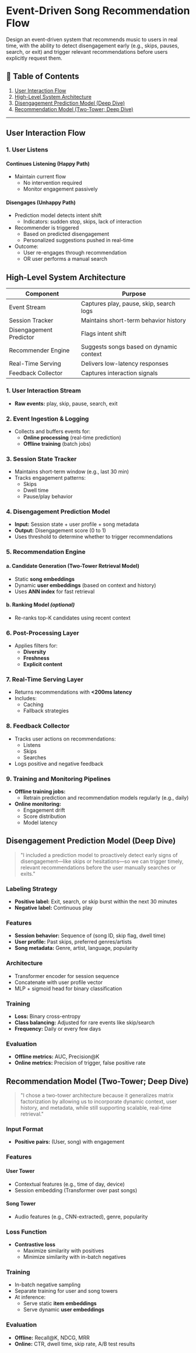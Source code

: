 # Event-Driven Song Recommendation Flow
Design an event-driven system that recommends music to users in real time, with the ability to detect disengagement early (e.g., skips, pauses, search, or exit) and trigger relevant recommendations before users explicitly request them.

## 📄 Table of Contents

1. [User Interaction Flow](##user-interaction-flow)
2. [High-Level System Architecture](##high-level-system-architecture-textual-diagram)
3. [Disengagement Prediction Model (Deep Dive)](##disengagement-prediction-model-deep-dive)
4. [Recommendation Model (Two-Tower; Deep Dive)](##recommendation-model-two-tower-deep-dive)

---

## User Interaction Flow

### 1. User Listens

#### Continues Listening (Happy Path)
- Maintain current flow
    - No intervention required
    - Monitor engagement passively

#### Disengages (Unhappy Path)
- Prediction model detects intent shift
    - Indicators: sudden stop, skips, lack of interaction
- Recommender is triggered
    - Based on predicted disengagement
    - Personalized suggestions pushed in real-time
- Outcome:
    - User re-engages through recommendation
    - OR user performs a manual search
 
## High-Level System Architecture

| Component                   | Purpose                                 |
|----------------------------|-----------------------------------------|
| Event Stream               | Captures play, pause, skip, search logs |
| Session Tracker            | Maintains short-term behavior history   |
| Disengagement Predictor    | Flags intent shift                      |
| Recommender Engine         | Suggests songs based on dynamic context |
| Real-Time Serving          | Delivers low-latency responses          |
| Feedback Collector         | Captures interaction signals            |



### 1. User Interaction Stream
- **Raw events:** play, skip, pause, search, exit

### 2. Event Ingestion & Logging
- Collects and buffers events for:
  - **Online processing** (real-time prediction)
  - **Offline training** (batch jobs)

### 3. Session State Tracker
- Maintains short-term window (e.g., last 30 min)
- Tracks engagement patterns:
  - Skips
  - Dwell time
  - Pause/play behavior

### 4. Disengagement Prediction Model
- **Input:** Session state + user profile + song metadata
- **Output:** Disengagement score (0 to 1)
- Uses threshold to determine whether to trigger recommendations

### 5. Recommendation Engine

#### a. Candidate Generation (Two-Tower Retrieval Model)
- Static **song embeddings**
- Dynamic **user embeddings** (based on context and history)
- Uses **ANN index** for fast retrieval

#### b. Ranking Model *(optional)*
- Re-ranks top-K candidates using recent context

### 6. Post-Processing Layer
- Applies filters for:
  - **Diversity**
  - **Freshness**
  - **Explicit content**

### 7. Real-Time Serving Layer
- Returns recommendations with **<200ms latency**
- Includes:
  - Caching
  - Fallback strategies

### 8. Feedback Collector
- Tracks user actions on recommendations:
  - Listens
  - Skips
  - Searches
- Logs positive and negative feedback

### 9. Training and Monitoring Pipelines
- **Offline training jobs:**
  - Retrain prediction and recommendation models regularly (e.g., daily)
- **Online monitoring:**
  - Engagement drift
  - Score distribution
  - Model latency
## Disengagement Prediction Model (Deep Dive)
> "I included a prediction model to proactively detect early signs of disengagement—like skips or hesitations—so we can trigger timely, relevant recommendations before the user manually searches or exits."

### Labeling Strategy
- **Positive label:** Exit, search, or skip burst within the next 30 minutes  
- **Negative label:** Continuous play

### Features
- **Session behavior:** Sequence of (song ID, skip flag, dwell time)
- **User profile:** Past skips, preferred genres/artists
- **Song metadata:** Genre, artist, language, popularity

### Architecture
- Transformer encoder for session sequence
- Concatenate with user profile vector
- MLP + sigmoid head for binary classification

### Training
- **Loss:** Binary cross-entropy
- **Class balancing:** Adjusted for rare events like skip/search
- **Frequency:** Daily or every few days

### Evaluation
- **Offline metrics:** AUC, Precision@K
- **Online metrics:** Precision of trigger, false positive rate


## Recommendation Model (Two-Tower; Deep Dive)
> "I chose a two-tower architecture because it generalizes matrix factorization by allowing us to incorporate dynamic context, user history, and metadata, while still supporting scalable, real-time retrieval."

### Input Format
- **Positive pairs:** (User, song) with engagement

### Features
#### User Tower
- Contextual features (e.g., time of day, device)
- Session embedding (Transformer over past songs)

#### Song Tower
- Audio features (e.g., CNN-extracted), genre, popularity

### Loss Function
- **Contrastive loss**
  - Maximize similarity with positives
  - Minimize similarity with in-batch negatives

### Training
- In-batch negative sampling
- Separate training for user and song towers
- At inference:
  - Serve static **item embeddings**
  - Serve dynamic **user embeddings**

### Evaluation
- **Offline:** Recall@K, NDCG, MRR
- **Online:** CTR, dwell time, skip rate, A/B test results





